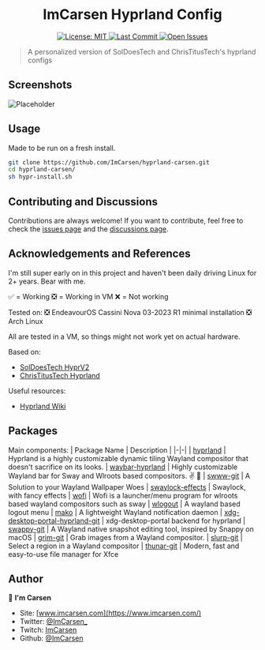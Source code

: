 <h1 align="center">ImCarsen Hyprland Config</h1>
<p align="center">
  <a href="https://choosealicense.com/licenses/mit/">
    <img alt="License: MIT" src="https://img.shields.io/github/license/ImCarsen/hyprland-carsen?style=for-the-badge" target="_blank" />
  </a>
  <a href="https://github.com/ImCarsen/hyprland-carsen/commits/master">
    <img alt="Last Commit" src="https://img.shields.io/github/last-commit/ImCarsen/hyprland-carsen?style=for-the-badge" target="_blank" />
  </a>
  <a href="https://github.com/ImCarsen/hyprland-carsen/issues">
    <img alt="Open Issues" src="https://img.shields.io/github/issues/ImCarsen/hyprland-carsen?style=for-the-badge" target="_blank" />
  </a>
</p>

> A personalized version of SolDoesTech and ChrisTitusTech's hyprland configs<br /> 


## Screenshots

![Placeholder]()


## Usage
Made to be run on a fresh install.
```bash
git clone https://github.com/ImCarsen/hyprland-carsen.git
cd hyprland-carsen/
sh hypr-install.sh
```

## Contributing and Discussions

Contributions are always welcome! If you want to contribute, feel free to check the [issues page](https://github.com/ImCarsen/hyprland-carsen/issues) and the [discussions page](https://github.com/ImCarsen/hyprland-carsen/issues).<br />


## Acknowledgements and References
I'm still super early on in this project and haven't been daily driving Linux for 2+ years. Bear with me.

✅ = Working
❎ = Working in VM
❌ = Not working

Tested on:
❎ EndeavourOS Cassini Nova 03-2023 R1 minimal installation 
❎ Arch Linux

All are tested in a VM, so things might not work yet on actual hardware.

Based on:
  - [SolDoesTech HyprV2](https://github.com/SolDoesTech/HyprV2)
  - [ChrisTitusTech Hyprland](https://github.com/ChrisTitusTech/hyprland-titus)

Useful resources:
  - [Hyprland Wiki](https://wiki.hyprland.org/)

## Packages

Main components:
| Package Name | Description |
|-|-|
| [hyprland](https://github.com/hyprwm/hyprland-wiki) | Hyprland is a highly customizable dynamic tiling Wayland compositor that doesn't sacrifice on its looks.
| [waybar-hyprland](https://github.com/Alexays/Waybar) | Highly customizable Wayland bar for Sway and Wlroots based compositors. ✌️ 🎉
| [swww-git](https://github.com/Horus645/swww) | A Solution to your Wayland Wallpaper Woes
| [swaylock-effects](https://github.com/jirutka/swaylock-effects) | Swaylock, with fancy effects
| [wofi](https://hg.sr.ht/~scoopta/wofi) | Wofi is a launcher/menu program for wlroots based wayland compositors such as sway
| [wlogout](https://github.com/ArtsyMacaw/wlogout) | A wayland based logout menu
| [mako](https://github.com/emersion/mako) | A lightweight Wayland notification daemon
| [xdg-desktop-portal-hyprland-git](https://github.com/hyprwm/xdg-desktop-portal-hyprland) | xdg-desktop-portal backend for hyprland
| [swappy-git](https://github.com/jtheoof/swappy) | A Wayland native snapshot editing tool, inspired by Snappy on macOS
| [grim-git](https://sr.ht/~emersion/grim/) | Grab images from a Wayland compositor.
| [slurp-git](https://github.com/emersion/slurp) | Select a region in a Wayland compositor
| [thunar-git](https://gitlab.xfce.org/xfce/thunar) | Modern, fast and easy-to-use file manager for Xfce

## Author

👤 **I'm Carsen**

- Site: [www.imcarsen.com](https://www.imcarsen.com/)
- Twitter: [@ImCarsen_](https://twitter.com/ImCarsen_)
- Twitch: [ImCarsen](https://www.twitch.tv/imcarsen)
- Github: [@ImCarsen](https://github.com/ImCarsen)

